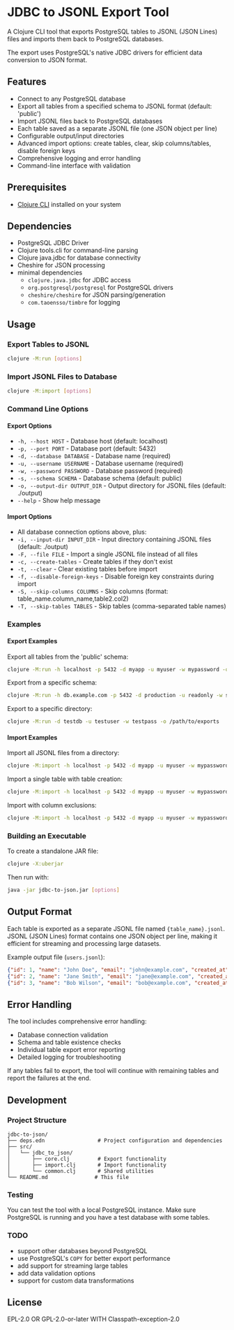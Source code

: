 # JDBC to JSONL Export Tool

A Clojure CLI tool that exports PostgreSQL tables to JSONL (JSON Lines) files and imports them back to PostgreSQL databases.

The export uses PostgreSQL's native JDBC drivers for efficient data conversion to JSON format.

## Features

- Connect to any PostgreSQL database
- Export all tables from a specified schema to JSONL format (default: 'public')
- Import JSONL files back to PostgreSQL databases
- Each table saved as a separate JSONL file (one JSON object per line)
- Configurable output/input directories
- Advanced import options: create tables, clear, skip columns/tables, disable foreign keys
- Comprehensive logging and error handling
- Command-line interface with validation

## Prerequisites

- [Clojure CLI](https://clojure.org/guides/install_clojure) installed on your system

## Dependencies

- PostgreSQL JDBC Driver
- Clojure tools.cli for command-line parsing
- Clojure java.jdbc for database connectivity
- Cheshire for JSON processing
- minimal dependencies
    - `clojure.java.jdbc` for JDBC access
    - `org.postgresql/postgresql` for PostgreSQL drivers
    - `cheshire/cheshire` for JSON parsing/generation
    - `com.taoensso/timbre` for logging

## Usage

### Export Tables to JSONL

```bash
clojure -M:run [options]
```

### Import JSONL Files to Database

```bash
clojure -M:import [options]
```

### Command Line Options

#### Export Options
- `-h, --host HOST` - Database host (default: localhost)
- `-p, --port PORT` - Database port (default: 5432)
- `-d, --database DATABASE` - Database name (required)
- `-u, --username USERNAME` - Database username (required)
- `-w, --password PASSWORD` - Database password (required)
- `-s, --schema SCHEMA` - Database schema (default: public)
- `-o, --output-dir OUTPUT_DIR` - Output directory for JSONL files (default: ./output)
- `--help` - Show help message

#### Import Options
- All database connection options above, plus:
- `-i, --input-dir INPUT_DIR` - Input directory containing JSONL files (default: ./output)
- `-F, --file FILE` - Import a single JSONL file instead of all files
- `-c, --create-tables` - Create tables if they don't exist
- `-t, --clear` - Clear existing tables before import
- `-f, --disable-foreign-keys` - Disable foreign key constraints during import
- `-S, --skip-columns COLUMNS` - Skip columns (format: table_name.column_name,table2.col2)
- `-T, --skip-tables TABLES` - Skip tables (comma-separated table names)

### Examples

#### Export Examples

Export all tables from the 'public' schema:
```bash
clojure -M:run -h localhost -p 5432 -d myapp -u myuser -w mypassword -o ./exports
```

Export from a specific schema:
```bash
clojure -M:run -h db.example.com -p 5432 -d production -u readonly -w secret123 -s analytics -o ./data
```

Export to a specific directory:
```bash
clojure -M:run -d testdb -u testuser -w testpass -o /path/to/exports
```

#### Import Examples

Import all JSONL files from a directory:
```bash
clojure -M:import -h localhost -p 5432 -d myapp -u myuser -w mypassword -i ./exports
```

Import a single table with table creation:
```bash
clojure -M:import -h localhost -p 5432 -d myapp -u myuser -w mypassword -F users.jsonl -c
```

Import with column exclusions:
```bash
clojure -M:import -h localhost -p 5432 -d myapp -u myuser -w mypassword -S users.created_at,posts.internal_id
```

### Building an Executable

To create a standalone JAR file:

```bash
clojure -X:uberjar
```

Then run with:
```bash
java -jar jdbc-to-json.jar [options]
```

## Output Format

Each table is exported as a separate JSONL file named `{table_name}.jsonl`. JSONL (JSON Lines) format contains one JSON object per line, making it efficient for streaming and processing large datasets.

Example output file (`users.jsonl`):
```json
{"id": 1, "name": "John Doe", "email": "john@example.com", "created_at": "2023-01-15T10:30:00"}
{"id": 2, "name": "Jane Smith", "email": "jane@example.com", "created_at": "2023-01-16T14:22:00"}
{"id": 3, "name": "Bob Wilson", "email": "bob@example.com", "created_at": "2023-01-17T09:15:30"}
```

## Error Handling

The tool includes comprehensive error handling:
- Database connection validation
- Schema and table existence checks
- Individual table export error reporting
- Detailed logging for troubleshooting

If any tables fail to export, the tool will continue with remaining tables and report the failures at the end.

## Development

### Project Structure

```
jdbc-to-json/
├── deps.edn                 # Project configuration and dependencies
├── src/
│   └── jdbc_to_json/
│       ├── core.clj         # Export functionality
│       ├── import.clj       # Import functionality
│       └── common.clj       # Shared utilities
└── README.md               # This file
```

### Testing

You can test the tool with a local PostgreSQL instance. Make sure PostgreSQL is running and you have a test database with some tables.

### TODO
* support other databases beyond PostgreSQL
* use PostgreSQL's `COPY` for better export performance
* add support for streaming large tables
* add data validation options
* support for custom data transformations


## License

EPL-2.0 OR GPL-2.0-or-later WITH Classpath-exception-2.0 